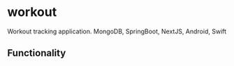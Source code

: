# workout
Workout tracking application. MongoDB, SpringBoot, NextJS, Android, Swift

## Functionality
